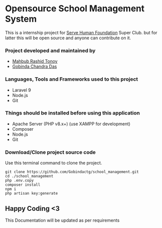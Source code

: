 # Opensource School Management System
This is a internship project for [Serve Human Foundation](https://servehumanfoundation.org/) Super Club. but for latter this will be open source and anyone can contribute on it.

### Project developed and maintained by
  - [Mahbub Rashid Tonoy](https://github.com/MahbubTonoy)
  - [Gobinda Chandra Das](https://github.com/Gobindactg)

### Languages, Tools and Frameworks used to this project
  - Laravel 9
  - Node.js
  - Git

### Things should be installed before using this application
  - Apache Server (PHP v8.x+) (use XAMPP for development)
  - Composer
  - Node.js
  - Git

### Download/Clone project source code
Use this terminal command to clone the project.
```
git clone https://github.com/Gobindactg/school_management.git
cd ./school_management
php .env.copy
composer install
npm i
php artisan key:generate

```

## Happy Coding <3

This Documentation will be updated as per requirements